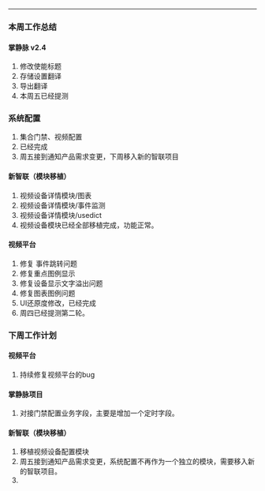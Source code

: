 
---

### 本周工作总结

#### 掌静脉 v2.4
1. 修改使能标题
2. 存储设置翻译
3. 导出翻译
4. 本周五已经提测

### 系统配置
1. 集合门禁、视频配置
2. 已经完成
3. 周五接到通知产品需求变更，下周移入新的智联项目

#### 新智联（模块移植）


1. 视频设备详情模块/图表
2. 视频设备详情模块/事件监测
3. 视频设备详情模块/usedict
4. 视频设备模块已经全部移植完成，功能正常。


#### 视频平台

1. 修复 事件跳转问题
2. 修复重点图例显示
3. 修复设备显示文字溢出问题
4. 修复图表图例问题
5. UI还原度修改，已经完成
6. 周四已经提测第二轮。

### 下周工作计划

#### 视频平台

1. 持续修复视频平台的bug

#### 掌静脉项目

1. 对接门禁配置业务字段，主要是增加一个定时字段。

#### 新智联（模块移植）

1. 移植视频设备配置模块
3. 周五接到通知产品需求变更，系统配置不再作为一个独立的模块，需要移入新的智联项目。
2. 



